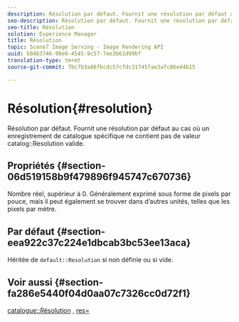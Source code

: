 ```yaml
---
description: Résolution par défaut. Fournit une résolution par défaut au cas où un enregistrement de catalogue spécifique ne contient pas de valeur de résolution de catalogue valide.
seo-description: Résolution par défaut. Fournit une résolution par défaut au cas où un enregistrement de catalogue spécifique ne contient pas de valeur de résolution de catalogue valide.
seo-title: Résolution
solution: Experience Manager
title: Résolution
topic: Scene7 Image Serving - Image Rendering API
uuid: b04b3746-90e6-4545-9c57-7ee3b61d99bf
translation-type: tm+mt
source-git-commit: 7bc7b3a86fbcdc57cfdc31745fae3afc06e44b15

---
```



# Résolution{#resolution}

Résolution par défaut. Fournit une résolution par défaut au cas où un enregistrement de catalogue spécifique ne contient pas de valeur catalog::Resolution valide.

## Propriétés {#section-06d519158b9f479896f945747c670736}

Nombre réel, supérieur à 0. Généralement exprimé sous forme de pixels par pouce, mais il peut également se trouver dans d’autres unités, telles que les pixels par mètre.

## Par défaut {#section-eea922c37c224e1dbcab3bc53ee13aca}

Héritée de `default::Resolution` si non définie ou si vide.

## Voir aussi {#section-fa286e5440f04d0aa07c7326cc0d72f1}

[catalogue::Résolution](../../../../../ir-api/material-cat/image-rendering-api-ref/c-ir-material-catalog/c-ir-material-data-reference/r-ir-resolution-dataref.md#reference-6a2d64c2d72b438fade58a3391569da7) , [res=](../../../../../ir-api/http-protocol/image-rendering-api-ref/c-ir-http-protocol-ref/c-ir-http-protocol-command-reference/r-ir-res.md#reference-0ad9de8887144c83a6db97b4994f7c04)
